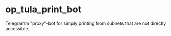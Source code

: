 # op_tula_print_bot
Telegramm "proxy"-bot for simply printing from subnets that are not directly accessible.

